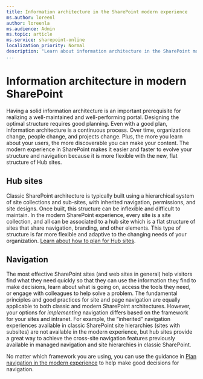 ```yaml
---
title: Information architecture in the SharePoint modern experience
ms.author: loreenl
author: loreenla
ms.audience: Admin
ms.topic: article
ms.service: sharepoint-online
localization_priority: Normal
description: "Learn about information architecture in the SharePoint modern experience."
...
```


# Information architecture in modern SharePoint

Having a solid information architecture is an important prerequisite for realizing a well-maintained and well-performing portal. Designing the optimal structure requires good planning. Even with a good plan, information architecture is a continuous process. Over time, organizations change, people change, and projects change. Plus, the more you learn about your users, the more discoverable you can make your content. The modern experience in SharePoint makes it easier and faster to evolve your structure and navigation because it is more flexible with the new, flat structure of Hub sites.

## Hub sites

Classic SharePoint architecture is typically built using a hierarchical system of site collections and sub-sites, with inherited navigation, permissions, and site designs. Once built, this structure can be inflexible and difficult to maintain. In the modern SharePoint experience, every site is a site collection, and all can be associated to a hub site which is a flat structure of sites that share navigation, branding, and other elements. This type of structure is far more flexible and adaptive to the changing needs of your organization. [Learn about how to plan for Hub sites](planning-hub-sites.md).

## Navigation

The most effective SharePoint sites (and web sites in general) help visitors find what they need quickly so that they can use the information they find to make decisions, learn about what is going on, access the tools they need, or engage with colleagues to help solve a problem. The fundamental principles and good practices for site and page navigation are equally applicable to both classic and modern SharePoint architectures. However, your options for *implementing* navigation differs based on the framework for your sites and intranet. For example, the “inherited” navigation experiences available in classic SharePoint site hierarchies (sites with subsites) are not available in the modern experience, but hub sites provide a great way to achieve the cross-site navigation features previously available in managed navigation and site hierarchies in classic SharePoint.  

No matter which framework you are using, you can use the guidance in [Plan navigation in the modern experience](plan-navigation-modern-experience.md) to help make good decisions for navigation.